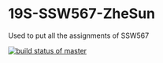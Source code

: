 # 19S-SSW567-ZheSun
Used to put all the assignments of SSW567

[![build status of master](https://travis-ci.org/RobertZSun/19S-SSW567-ZheSun.svg?branch=master)](https://travis-ci.org/RobertZSun/19S-SSW567-ZheSun)
